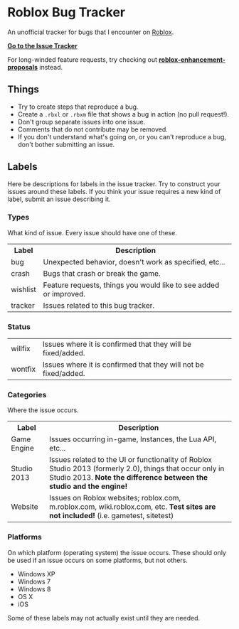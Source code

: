 # Roblox Bug Tracker

An unofficial tracker for bugs that I encounter on [Roblox](www.roblox.com).

**[Go to the Issue Tracker](https://github.com/Anaminus/roblox-bug-tracker/issues)**

For long-winded feature requests, try checking out **[roblox-enhancement-
proposals](https://github.com/RobloxLabs/roblox-enhancement-proposals)**
instead.

## Things

- Try to create steps that reproduce a bug.
- Create a `.rbxl` or `.rbxm` file that shows a bug in action (no pull
  request!).
- Don't group separate issues into one issue.
- Comments that do not contribute may be removed.
- If you don't understand what's going on, or you can't reproduce a bug, don't
  bother submitting an issue.

## Labels

Here be descriptions for labels in the issue tracker. Try to construct your
issues around these labels. If you think your issue requires a new kind of
label, submit an issue describing it.

### Types

What kind of issue. Every issue should have one of these.

<table>
<tr><th>Label</th><th>Description</th></tr>
<tr><td> bug </td><td>Unexpected behavior, doesn't work as specified, etc...</td></tr>
<tr><td> crash </td><td>Bugs that crash or break the game.</td></tr>
<tr><td> wishlist </td><td>Feature requests, things you would like to see added or improved.</td></tr>
<tr><td> tracker </td><td>Issues related to this bug tracker.</td></tr>
</table>

### Status

<table>
<tr><td> willfix </td><td>Issues where it is confirmed that they will be fixed/added.</td></tr>
<tr><td> wontfix </td><td>Issues where it is confirmed that they will not be fixed/added.</td></tr>
</table>

### Categories

Where the issue occurs.
<table>
<tr><th>Label</th><th>Description</th></tr>
<tr><td> Game Engine </td><td>Issues occurring in-game, Instances, the Lua API, etc...</td></tr>
<tr><td> Studio 2013 </td><td>Issues related to the UI or functionality of Roblox Studio 2013 (formerly 2.0), things that occur only in Studio 2013. <b>Note the difference between the studio and the engine!</b></td></tr>
<tr><td> Website </td><td>Issues on Roblox websites; roblox.com, m.roblox.com, wiki.roblox.com, etc. <b>Test sites are not included!</b> (i.e. gametest, sitetest)</td></tr>
</table>

### Platforms

On which platform (operating system) the issue occurs. These should only be
used if an issue occurs on some platforms, but not others.

- Windows XP
- Windows 7
- Windows 8
- OS X
- iOS

Some of these labels may not actually exist until they are needed.
